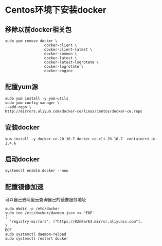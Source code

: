 # Centos环境下安装docker
## 移除以前docker相关包
```
sudo yum remove docker \
                  docker-client \
                  docker-client-latest \
                  docker-common \
                  docker-latest \
                  docker-latest-logrotate \
                  docker-logrotate \
                  docker-engine
```
## 配置yum源
```
sudo yum install -y yum-utils
sudo yum-config-manager \
--add-repo \
http://mirrors.aliyun.com/docker-ce/linux/centos/docker-ce.repo
```

## 安装docker
```
yum install -y docker-ce-20.10.7 docker-ce-cli-20.10.7  containerd.io-1.4.6
```
## 启动docker
```
systemctl enable docker --now
```
## 配置镜像加速
可以自己去阿里云查询自己的镜像服务地址  

```
sudo mkdir -p /etc/docker
sudo tee /etc/docker/daemon.json <<-'EOF'
{
  "registry-mirrors": ["https://82m9ar63.mirror.aliyuncs.com"],
}
EOF
sudo systemctl daemon-reload
sudo systemctl restart docker
```
